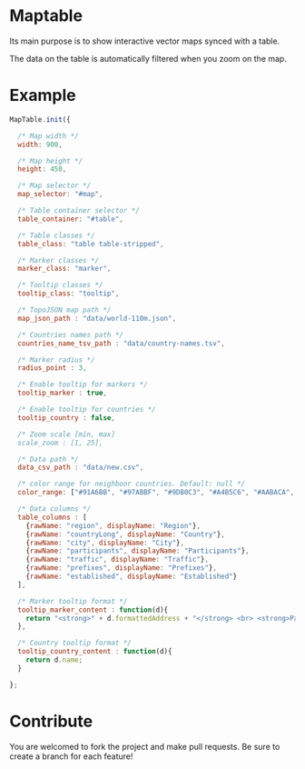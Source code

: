 Maptable 
========

Its main purpose is to show interactive vector maps synced with a table.

The data on the table is automatically filtered when you zoom on the map.

# Example


```javascript
MapTable.init({

  /* Map width */
  width: 900,

  /* Map height */
  height: 450,

  /* Map selector */
  map_selector: "#map",

  /* Table container selector */
  table_container: "#table",

  /* Table classes */
  table_class: "table table-stripped",

  /* Marker classes */
  marker_class: "marker",

  /* Tooltip classes */
  tooltip_class: "tooltip",

  /* TopoJSON map path */
  map_json_path : "data/world-110m.json",

  /* Countries names path */
  countries_name_tsv_path : "data/country-names.tsv",

  /* Marker radius */
  radius_point : 3,

  /* Enable tooltip for markers */
  tooltip_marker : true,

  /* Enable tooltip for countries */
  tooltip_country : false,

  /* Zoom scale [min, max]
  scale_zoom : [1, 25],

  /* Data path */
  data_csv_path : "data/new.csv",

  /* color range for neighboor countries. Default: null */
  color_range: ["#91A6BB", "#97ABBF", "#9DB0C3", "#A4B5C6", "#AABACA", "#AFBFCE", "#B5C4D2", "#BCC9D5", "#C2CED9", "#C8D3DD"],

  /* Data columns */
  table_columns : [
    {rawName: "region", displayName: "Region"},
    {rawName: "countryLong", displayName: "Country"},
    {rawName: "city", displayName: "City"},
    {rawName: "participants", displayName: "Participants"},
    {rawName: "traffic", displayName: "Traffic"},
    {rawName: "prefixes", displayName: "Prefixes"},
    {rawName: "established", displayName: "Established"}
  ],

  /* Marker tooltip format */
  tooltip_marker_content : function(d){
    return "<strong>" + d.formattedAddress + "</strong> <br> <strong>Participants:</strong> " + d.participants + "<br> <strong>Traffic:</strong> " + d.traffic + "";
  },

  /* Country tooltip format */
  tooltip_country_content : function(d){
    return d.name;
  }

};

```


# Contribute

You are welcomed to fork the project and make pull requests.
Be sure to create a branch for each feature!

